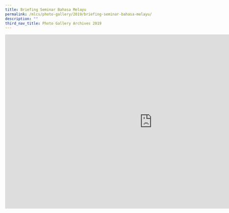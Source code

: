 ```yaml
---
title: Briefing Seminar Bahasa Melayu
permalink: /mlcs/photo-gallery/2019/briefing-seminar-bahasa-melayu/
description: ""
third_nav_title: Photo Gallery Archives 2019
---
```

<iframe allowfullscreen="true" height="569" width="960" frameborder="0" src="https://docs.google.com/presentation/d/e/2PACX-1vTC6xVFfsQC1betPISkXFnSiwsz71jHqAK_rSTA6g_s2N6f3yS6RInAoTAV9VYLWBTanYLHvrZL1K93/embed?start=false&amp;loop=false&amp;delayms=3000"></iframe>
